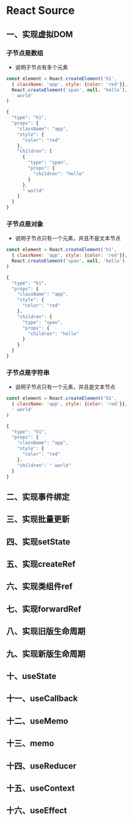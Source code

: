 # React Source

## 一、实现虚拟DOM

### 子节点是数组

- 说明子节点有多个元素

```js
const element = React.createElement('h1',
  { className: 'app', style: {color: 'red'}},
  React.createElement('span', null, 'hello'),
  ' world'
)

```

```js
{
  "type": "h1",
  "props": {
    "className": "app",
    "style": {
      "color": "red"
    },
    "children": [
      {
        "type": "span",
        "props": {
          "children": "hello"
        }
      },
      " world"
    ]
  }
}
```

### 子节点是对象

- 说明子节点只有一个元素，并且不是文本节点

```js
const element = React.createElement('h1',
  { className: 'app', style: {color: 'red'}},
  React.createElement('span', null, 'hello')
)
```

```js
{
  "type": "h1",
  "props": {
    "className": "app",
    "style": {
      "color": "red"
    },
    "children": {
      "type": "span",
      "props": {
        "children": "hello"
      }
    }
  }
}
```

### 子节点是字符串

- 说明子节点只有一个元素，并且是文本节点

```js
const element = React.createElement('h1',
  { className: 'app', style: {color: 'red'}},
  ' world'
)

```

```js
{
  "type": "h1",
  "props": {
    "className": "app",
    "style": {
      "color": "red"
    },
    "children": " world"
  }
}
```

## 二、实现事件绑定

## 三、实现批量更新

## 四、实现setState

## 五、实现createRef

## 六、实现类组件ref

## 七、实现forwardRef

## 八、实现旧版生命周期

## 九、实现新版生命周期

## 十、useState

## 十一、useCallback

## 十二、useMemo

## 十三、memo

## 十四、useReducer

## 十五、useContext

## 十六、useEffect

